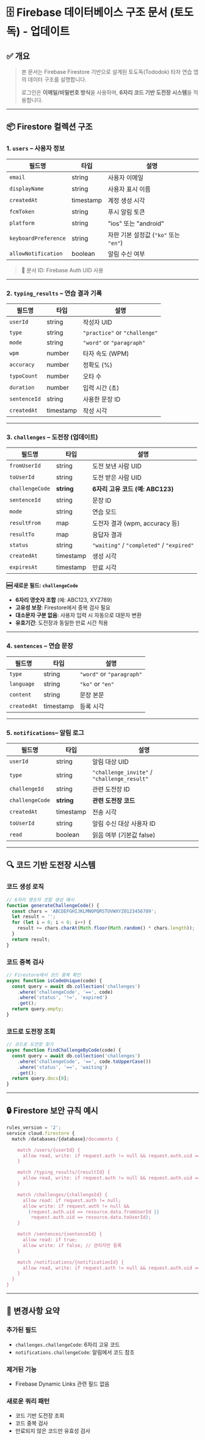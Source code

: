 # 🗄️ Firebase 데이터베이스 구조 문서 (토도독) - 업데이트

## ✅ 개요

> 본 문서는 Firebase Firestore 기반으로 설계된 토도독(Tododok) 타자 연습 앱의 데이터 구조를 설명합니다.
>
> 로그인은 **이메일/비밀번호 방식**을 사용하며, **6자리 코드 기반 도전장 시스템**을 적용합니다.

---

## 📦 Firestore 컬렉션 구조

### 1. `users` – 사용자 정보

| 필드명 | 타입 | 설명 |
| --- | --- | --- |
| `email` | string | 사용자 이메일 |
| `displayName` | string | 사용자 표시 이름 |
| `createdAt` | timestamp | 계정 생성 시각 |
| `fcmToken` | string | 푸시 알림 토큰 |
| `platform` | string | "ios" 또는 "android" |
| `keyboardPreference` | string | 자판 기본 설정값 (`"ko"` 또는 `"en"`) |
| `allowNotification`  | boolean | 알림 수신 여부  |

> 🔐 문서 ID: Firebase Auth UID 사용

---

### 2. `typing_results` – 연습 결과 기록

| 필드명 | 타입 | 설명 |
| --- | --- | --- |
| `userId` | string | 작성자 UID |
| `type` | string | `"practice"` or `"challenge"` |
| `mode` | string | `"word"` or `"paragraph"` |
| `wpm` | number | 타자 속도 (WPM) |
| `accuracy` | number | 정확도 (%) |
| `typoCount` | number | 오타 수 |
| `duration` | number | 입력 시간 (초) |
| `sentenceId` | string | 사용한 문장 ID |
| `createdAt` | timestamp | 작성 시각 |

---

### 3. `challenges` – 도전장 (업데이트)

| 필드명 | 타입 | 설명 |
| --- | --- | --- |
| `fromUserId` | string | 도전 보낸 사람 UID |
| `toUserId` | string | 도전 받은 사람 UID |
| `challengeCode` | **string** | **6자리 고유 코드 (예: ABC123)** |
| `sentenceId` | string | 문장 ID |
| `mode` | string | 연습 모드 |
| `resultFrom` | map | 도전자 결과 (wpm, accuracy 등) |
| `resultTo` | map | 응답자 결과 |
| `status` | string | `"waiting"` / `"completed"` / `"expired"` |
| `createdAt` | timestamp | 생성 시각 |
| `expiresAt` | timestamp | 만료 시각 |

#### 🆕 새로운 필드: `challengeCode`
- **6자리 영숫자 조합** (예: ABC123, XYZ789)
- **고유성 보장**: Firestore에서 중복 검사 필요
- **대소문자 구분 없음**: 사용자 입력 시 자동으로 대문자 변환
- **유효기간**: 도전장과 동일한 만료 시간 적용

---

### 4. `sentences` – 연습 문장

| 필드명 | 타입 | 설명 |
| --- | --- | --- |
| `type` | string | `"word"` or `"paragraph"` |
| `language` | string | `"ko"` or `"en"` |
| `content` | string | 문장 본문 |
| `createdAt` | timestamp | 등록 시각 |

---

### 5. `notifications`– 알림 로그

| 필드명 | 타입 | 설명 |
| --- | --- | --- |
| `userId` | string | 알림 대상 UID |
| `type` | string | `"challenge_invite"` / `"challenge_result"` |
| `challengeId` | string | 관련 도전장 ID |
| `challengeCode` | **string** | **관련 도전장 코드** |
| `createdAt` | timestamp | 전송 시각 |
| `toUserId`  | string |  알림 수신 대상 사용자 ID  |
| `read` | boolean |  읽음 여부 (기본값 false)  |

---

## 🔍 코드 기반 도전장 시스템

### 코드 생성 로직
```javascript
// 6자리 영숫자 조합 생성 예시
function generateChallengeCode() {
  const chars = 'ABCDEFGHIJKLMNOPQRSTUVWXYZ0123456789';
  let result = '';
  for (let i = 0; i < 6; i++) {
    result += chars.charAt(Math.floor(Math.random() * chars.length));
  }
  return result;
}
```

### 코드 중복 검사
```javascript
// Firestore에서 코드 중복 확인
async function isCodeUnique(code) {
  const query = await db.collection('challenges')
    .where('challengeCode', '==', code)
    .where('status', '!=', 'expired')
    .get();
  return query.empty;
}
```

### 코드로 도전장 조회
```javascript
// 코드로 도전장 찾기
async function findChallengeByCode(code) {
  const query = await db.collection('challenges')
    .where('challengeCode', '==', code.toUpperCase())
    .where('status', '==', 'waiting')
    .get();
  return query.docs[0];
}
```

---

## 🔒 Firestore 보안 규칙 예시

```javascript
rules_version = '2';
service cloud.firestore {
  match /databases/{database}/documents {

    match /users/{userId} {
      allow read, write: if request.auth != null && request.auth.uid == userId;
    }

    match /typing_results/{resultId} {
      allow read, write: if request.auth != null && request.auth.uid == resource.data.userId;
    }

    match /challenges/{challengeId} {
      allow read: if request.auth != null;
      allow write: if request.auth != null && 
        (request.auth.uid == resource.data.fromUserId || 
         request.auth.uid == resource.data.toUserId);
    }

    match /sentences/{sentenceId} {
      allow read: if true;
      allow write: if false; // 관리자만 등록
    }

    match /notifications/{notificationId} {
      allow read, write: if request.auth != null && request.auth.uid == resource.data.userId;
    }
  }
}
```

---

## 🔄 변경사항 요약

### 추가된 필드
- `challenges.challengeCode`: 6자리 고유 코드
- `notifications.challengeCode`: 알림에서 코드 참조

### 제거된 기능
- Firebase Dynamic Links 관련 필드 없음

### 새로운 쿼리 패턴
- 코드 기반 도전장 조회
- 코드 중복 검사
- 만료되지 않은 코드만 유효성 검사
